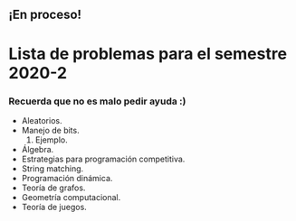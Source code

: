 ## ¡En proceso!

# Lista de problemas para el semestre 2020-2
### Recuerda que no es malo pedir ayuda :)

+ Aleatorios.
+ Manejo de bits.
  1) Ejemplo.
+ Álgebra.
+ Estrategias para programación competitiva.
+ String matching.
+ Programación dinámica.
+ Teoría de grafos.
+ Geometría computacional.
+ Teoría de juegos.
